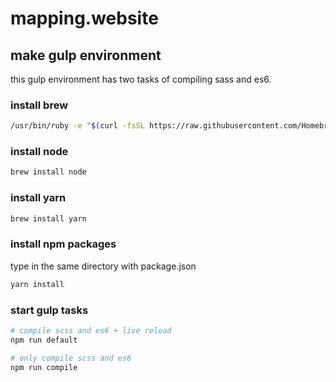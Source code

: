 # mapping.website

## make gulp environment
this gulp environment has two tasks of compiling sass and es6.

### install brew
```bash
/usr/bin/ruby -e "$(curl -fsSL https://raw.githubusercontent.com/Homebrew/install/master/install)"
```

### install node
```bash
brew install node
```

### install yarn
```bash
brew install yarn
```

### install npm packages
type in the same directory with package.json  
```bash
yarn install
```

### start gulp tasks
```bash
# compile scss and es6 + live reload
npm run default

# only compile scss and es6
npm run compile
```
